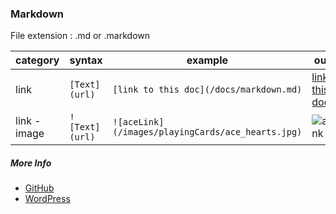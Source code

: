 ### Markdown
File extension
: .md or .markdown

category | syntax | example | output
--- | --- | --- | ---
link | `[Text](url)` | `[link to this doc](/docs/markdown.md)` | [link to this doc](/docs/markdown.md)
link - image | `![Text](url)` | `![aceLink](/images/playingCards/ace_hearts.jpg)` | ![aceLink](/images/playingCards/ace_hearts.jpg)

##### More Info

- [GitHub](https://guides.github.com/features/mastering-markdown/)
- [WordPress](https://en.support.wordpress.com/markdown-quick-reference/)
